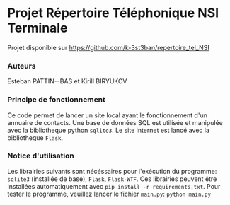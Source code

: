 # Projet Répertoire Téléphonique NSI Terminale

Projet disponible sur https://github.com/k-3st3ban/repertoire_tel_NSI

### Auteurs
Esteban PATTIN--BAS et Kirill BIRYUKOV

### Principe de fonctionnement
Ce code permet de lancer un site local ayant le fonctionnement d'un annuaire de contacts.
Une base de données SQL est utilisée et manipulée avec la bibliotheque python `sqlite3`.
Le site internet est lancé avec la bibliotheque `Flask`.

### Notice d'utilisation
Les librairies suivants sont nécéssaires pour l'exécution du programme: `sqlite3` (installée de base), `Flask`, `Flask-WTF`.
Ces librairies peuvent être installées automatiquement avec `pip install -r requirements.txt`.
Pour tester le programme, veuillez lancer le fichier `main.py`: `python main.py`
